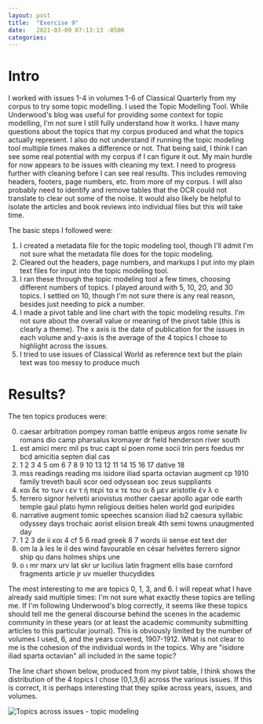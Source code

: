 ```yaml
---
layout: post
title:  "Exercise 9"
date:   2021-03-09 07:13:13 -0500
categories: 
---
```


# Intro

I worked with issues 1-4 in volumes 1-6 of Classical Quarterly from my corpus to try some topic modelling. I used the Topic Modelling Tool. While Underwood's blog was useful for providing some context for topic modelling, I'm not sure I still fully understand how it works. I have many questions about the topics that my corpus produced and what the topics actually represent. I also do not understand if running the topic modeling tool multiple times makes a difference or not. That being said, I think I can see some real potential with my corpus if I can figure it out. My main hurdle for now appears to be issues with cleaning my text. I need to progress further with cleaning before I can see real results. This includes removing headers, footers, page numbers, etc. from more of my corpus. I will also probably need to identify and remove tables that the OCR could not translate to clear out some of the noise. It would also likely be helpful to isolate the articles and book reviews into individual files but this will take time. 

The basic steps I followed were:

1. I created a metadata file for the topic modeling tool, though I'll admit I'm not sure what the metadata file does for the topic modeling.
2. Cleared out the headers, page numbers, and markups I put into my plain text files for input into the topic modeling tool. 
3. I ran these through the topic modeling tool a few times, choosing different numbers of topics. I played around with 5, 10, 20, and 30 topics. I settled on 10, though I'm not sure there is any real reason, besides just needing to pick a number. 
4. I made a pivot table and line chart with the topic modeling results. I'm not sure about the overall value or meaning of the pivot table (this is clearly a theme). The x axis is the date of publication for the issues in each volume and y-axis is the average of the 4 topics I chose to highlight across the issues. 
5. I tried to use issues of Classical World as reference text but the plain text was too messy to produce much

# Results?

The ten topics produces were:

0. caesar arbitration pompey roman battle enipeus argos rome senate liv romans dio camp pharsalus kromayer dr field henderson river south
1. est amici merc mil ps truc capt si poen rome socii trin pers foedus mr bcd amicitia septen dial cas
2. 1 2 3 4 5 om 6 7 8 9 10 13 12 11 14 15 16 17 dative 18
3. mss readings reading ms isidore iliad sparta octavian augment cp 1910 family treveth bauli scor oed odyssean soc zeus suppliants
4. και δε το των ι εν τ ή περί τα κ τε του οι δ μεν aristotle έν λ ο
5. ferrero signor helvetii ariovistus mother caesar apollo agar ode earth temple gaul plato hymn religious deities helen world god euripides
6. narrative augment tomic speeches scansion iliad b2 caesura syllabic odyssey days trochaic aorist elision break 4th semi towns unaugmented day
7. 1 2 3 de ii και 4 cf 5 6 read greek 8 7 words iii sense est text der
8. om la à les le il des wind favourable en césar helvètes ferrero signor ship qu dans holmes ships une
9. ο ι mr marx urv lat skr ur lucilius latin fragment ellis base cornford fragments article jr uv mueller thucydides

The most interesting to me are topics 0, 1, 3, and 6. I will repeat what I have already said multiple times: I'm not sure what exactly these topics are telling me. If I'm following Underwood's blog correctly, it seems like these topics should tell me the general discourse behind the scenes in the academic community in these years (or at least the academic community submitting articles to this particular journal). This is obviously limited by the number of volumes I used, 6, and the years covered, 1907-1912. What is not clear to me is the cohesion of the individual words in the topics. Why are "isidore iliad sparta octavian" all included in the same topic?

The line chart shown below, produced from my pivot table, I think shows the distribution of the 4 topics I chose (0,1,3,6) across the various issues. If this is correct, it is perhaps interesting that they spike across years, issues, and volumes.

![Topics across issues - topic modeling](/Users/lucycrenshaw/Documents/GitHub/CrenshawCorpus/PivotTableTopicModeling.jpg)